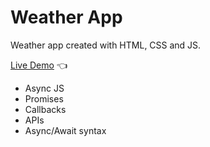 # Weather App

Weather app created with HTML, CSS and JS.

[Live Demo](https://furip0x.github.io/weather_app/) :point_left:

- Async JS
- Promises
- Callbacks
- APIs
- Async/Await syntax